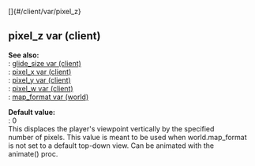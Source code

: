 []{#/client/var/pixel_z}    
## pixel_z var (client)    
**See also:**    
:   [glide_size var (client)](/ref/client/var/glide_size.md)    
:   [pixel_x var (client)](/ref/client/var/pixel_x.md)    
:   [pixel_y var (client)](/ref/client/var/pixel_y.md)    
:   [pixel_w var (client)](/ref/client/var/pixel_w.md)    
:   [map_format var (world)](/ref/world/var/map_format.md)    
<!-- -->    
**Default value:**    
:   0    
This displaces the player\'s viewpoint vertically by the specified    
number of pixels. This value is meant to be used when world.map_format    
is not set to a default top-down view. Can be animated with the    
animate() proc.  
